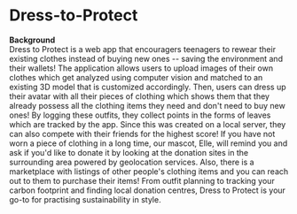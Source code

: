# Dress-to-Protect

**Background** <br /> 
Dress to Protect is a web app that encouragers teenagers to rewear their existing clothes instead of buying new ones -- saving the environment and their wallets! The application allows users to upload images of their own clothes which get analyzed using computer vision and matched to an existing 3D model that is customized accordingly. Then, users can dress up their avatar with all their pieces of clothing which shows them that they already possess all the clothing items they need and don't need to buy new ones! By logging these outfits, they collect points in the forms of leaves which are tracked by the app. Since this was created on a local server, they can also compete with their friends for the highest score! If you have not worn a piece of clothing in a long time, our mascot, Elle, will remind you and ask if you'd like to donate it by looking at the donation sites in the surrounding area powered by geolocation services. Also, there is a marketplace with listings of other people's clothing items and you can reach out to them to purchase their items! From outfit planning to tracking your carbon footprint and finding local donation centres, Dress to Protect is your go-to for practising sustainability in style. 
